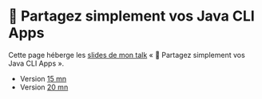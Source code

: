 # 💾 Partagez simplement vos Java CLI Apps

Cette page héberge les [slides de mon talk](https://java-cli-apps.github.io) « 💾 Partagez simplement vos Java CLI Apps ».

- Version [15 mn](./Partagez_simplement_vos_Java_CLI_Apps_15_mn.pdf)
- Version [20 mn](./Partagez_simplement_vos_Java_CLI_Apps_20_mn.pdf)
